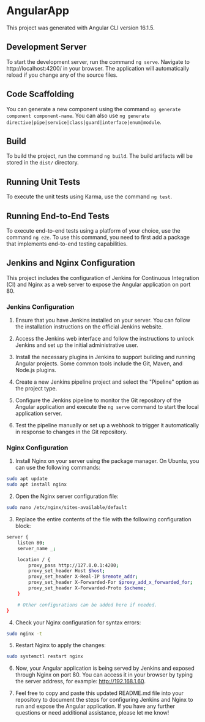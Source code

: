 # AngularApp

This project was generated with Angular CLI version 16.1.5.

## Development Server

To start the development server, run the command `ng serve`. Navigate to http://localhost:4200/ in your browser. The application will automatically reload if you change any of the source files.

## Code Scaffolding

You can generate a new component using the command `ng generate component component-name`. You can also use `ng generate directive|pipe|service|class|guard|interface|enum|module`.

## Build

To build the project, run the command `ng build`. The build artifacts will be stored in the `dist/` directory.

## Running Unit Tests

To execute the unit tests using Karma, use the command `ng test`.

## Running End-to-End Tests

To execute end-to-end tests using a platform of your choice, use the command `ng e2e`. To use this command, you need to first add a package that implements end-to-end testing capabilities.

## Jenkins and Nginx Configuration

This project includes the configuration of Jenkins for Continuous Integration (CI) and Nginx as a web server to expose the Angular application on port 80.

### Jenkins Configuration

1. Ensure that you have Jenkins installed on your server. You can follow the installation instructions on the official Jenkins website.

2. Access the Jenkins web interface and follow the instructions to unlock Jenkins and set up the initial administrative user.

3. Install the necessary plugins in Jenkins to support building and running Angular projects. Some common tools include the Git, Maven, and Node.js plugins.

4. Create a new Jenkins pipeline project and select the "Pipeline" option as the project type.

5. Configure the Jenkins pipeline to monitor the Git repository of the Angular application and execute the `ng serve` command to start the local application server.

6. Test the pipeline manually or set up a webhook to trigger it automatically in response to changes in the Git repository.

### Nginx Configuration

1. Install Nginx on your server using the package manager. On Ubuntu, you can use the following commands:

```bash
sudo apt update
sudo apt install nginx
```

2. Open the Nginx server configuration file:

```bash
sudo nano /etc/nginx/sites-available/default
```
3. Replace the entire contents of the file with the following configuration block:

```bash
server {
    listen 80;
    server_name _;

    location / {
        proxy_pass http://127.0.0.1:4200;
        proxy_set_header Host $host;
        proxy_set_header X-Real-IP $remote_addr;
        proxy_set_header X-Forwarded-For $proxy_add_x_forwarded_for;
        proxy_set_header X-Forwarded-Proto $scheme;
    }

    # Other configurations can be added here if needed.
}
```
4. Check your Nginx configuration for syntax errors:

```bash
sudo nginx -t
```
5. Restart Nginx to apply the changes:

```bash
sudo systemctl restart nginx
```

6. Now, your Angular application is being served by Jenkins and exposed through Nginx on port 80. You can access it in your browser by typing the server address, for example: http://192.168.1.60.

7. Feel free to copy and paste this updated README.md file into your repository to document the steps for configuring Jenkins and Nginx to run and expose the Angular application. If you have any further questions or need additional assistance, please let me know!
